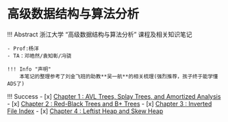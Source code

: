 # 高级数据结构与算法分析

!!! Abstract
    浙江大学 “高级数据结构与算法分析” 课程及相关知识笔记
    
    - Prof:杨洋
    - TA：邓皓然/袁知彰/冯骁
    
    !!! Info "声明"
        本笔记的整理参考了刘金飞班的助教**吴一航**的相关梳理(强烈推荐，孩子终于能学懂ADS了) 


!!! Success
    - [x] [Chapter 1 : AVL Trees, Splay Trees, and Amortized Analysis](ADS1.md)
    - [x] [Chapter 2 : Red-Black Trees and B+ Trees](ADS2.md)
    - [x] [Chapter 3 : Inverted File Index](ADS3.md)
    - [x] [Chapter 4 : Leftist Heap and Skew Heap](ADS4.md)